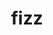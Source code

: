 ---
category: 4-letters
denotation: null
name: fizz
reference_link: https://www.etymonline.com/word/fizz
root_language: null
root_name: null
title: fizz
type: free
word_sums:
- respelling: fizz
  sum: 'Fizz + '
---